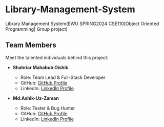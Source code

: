 # Library-Management-System
Library Management System(EWU SPRING2024 CSE110[Object Oriented Programming] Group project)

## Team Members

Meet the talented individuals behind this project:

- **Shahriar Mahabub Oishik**
  - Role: Team Lead & Full-Stack Developer
  - GitHub: [GitHub Profile](https://github.com/ShahriarOishik)
  - LinkedIn: [LinkedIn Profile](https://www.linkedin.com/in/shahriar-oishik)

- **Md.Ashik-Uz-Zaman**
  - Role: Tester & Bug Hunter
  - GitHub: [GitHub Profile](https://github.com/ashikonik)
  - LinkedIn: [LinkedIn Profile](https://www.linkedin.com/in/[Member3LinkedIn])
